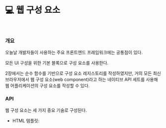# 💻 웹 구성 요소

<br />

### 개요

오늘날 개발자들이 사용하는 주요 프론트엔드 프레임워크에는 공통점이 있다.

모든 UI 구성을 위한 기본 블록으로 구성 요소를 사용한다.

2장에서는 순수 함수를 기반으로 구성 요소 레지스토리를 작성하였지만, 거의 모든 최신 브라우저에서 웹 구성 요소(web component)라고 하는 네이티브 API 세트를 사용해 웹 어플리케이션의 구성 요소를 작성할 수 있다.

### API

웹 구성 요소는 세 가지 중요 기술로 구성된다.

- HTML 템플릿: <template> 태그는 콘텐츠가 렌더링되지 않지만 자바스크립트 코드에서 동적인 콘텐츠를 생성하는 데 **스탬프**로 사용되도록 하는 경우에 유용하다.
- 사용자 정의 요소: 이 API를 통해 개발자는 완전한 기능을 갖춘 자신만의 DOM 요소를 작성할 수 있다.
- 섀도우(shadow) DOM: 이 기술은 웹 구성 요소가 구성 요소 외부의 DOM에 영향을 받지 않아야 하는 경우에 유용하다.

### 사용자 정의 요소

```html
<app-calendar />
```

사용자 정의 요소 API를 사용해 사용자 정의 태그를 작성할 때는 대시로 구분된 두 단어 이상의 태그를 사용해야 한다.

한 단어 태그는 W3C(World Wide Web Consortium)에서만 단독으로 사용할 수 있다.

> 사용자 정의 요소는 HTML 요소를 확장하는 자바스크립트 클래스일 뿐ㅇ디ㅏ.

```js
export default class HelloWorld extends HTMLElement {
  connectedCallback() {
    window.requestAnimationFrame(() => {
      this.innerHTML = "<div>Hello World!</div>";
    });
  }
}
```

`connectedCallback`은 사용자 정의 요소의 라이프사이클 메서드 중 하나이다. 이 메서드는 구성 요소가 DOM에 연결될 때 호출된다. 리액트의 `componentDidMount` 메서드와 매우 유사하다.

예제처럼 구성 요소의 콘텐츠를 렌더링하거나 타이머를 시작하거나 또는 네트워크에서 데이터를 가져오기에 좋다.

마찬가지로 구성 요소가 DOM에서 삭제될 때 `disconnectedCallback`이 호출되는데, 정리 작업(clean up)에서 유용한 메서드이다.

새로 생성된 이 구성 요소를 사용하려면 브라우저 구성 요소 레지스트리에 추가해야 한다.

```js
import HelloWorld from "./components/HelloWorld.js";

window.customElements.define("hello-world", HelloWorld);
```

브라우저 구성 요소 레지스토리에 구성 요소를 추가하는 것은 태그 이름을 사용자 정의 클래스에 연결하는 것을 의미한다.

그런 다음에 생성한 사용자 정의 태그(<hello-world />)를 구성 요소로 사용할 수 있다.

### 속성 관리

웹 구성 요소의 가장 중요한 기능은 개발자가 어떤 프레임워크와도 호환되는 새로운 구성 요소를 만들 수 있다는 것이다.

이 목적을 달성하려면 구성 요소에 다른 표준 HTML 요소와 동일한 공용 API가 있어야 한다.

따라서 사용자 정의 요소에 속성을 추가하려면 다른 속성과 동일한 방식으로 이 속성을 관리할 수 있어야 한다.

```html
<input type="text" value="Frameworkless" />
```

```js
input.value = "Frameworkless";

input.setAttribute("value", "Frameworkless");
```
